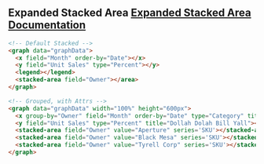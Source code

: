 <h2>
    Expanded Stacked Area
    <span class="api-link">
      <a href="../documentation/#stacked-area">Expanded Stacked Area Documentation</a>
    </span>
</h2>

<graph data="graphData">
  <x field="Month" order-by="Date"></x>
  <y field="Unit Sales" type="Percent"></y>
  <legend></legend>
  <stacked-area field="Owner"></area>
</graph>

```html
<!-- Default Stacked -->
<graph data="graphData">
  <x field="Month" order-by="Date"></x>
  <y field="Unit Sales" type="Percent"></y>
  <legend></legend>
  <stacked-area field="Owner"></area>
</graph>
```

<graph data="graphData" width="100%" height="600px">
  <x group-by="Owner" field="Month" order-by="Date" type="Category" title="Cream, Get the Money"></x>
  <y field="Unit Sales" type="Percent" title="Dollah Dolah Bill Yall"></y>
  <stacked-area field="Owner" value="Aperture" series='SKU'></stacked-area>
  <stacked-area field="Owner" value="Black Mesa" series='SKU'></stacked-area>
  <stacked-area field="Owner" value="Tyrell Corp" series='SKU'></stacked-area>
</graph>

```html
<!-- Grouped, with Attrs -->
<graph data="graphData" width="100%" height="600px">
  <x group-by="Owner" field="Month" order-by="Date" type="Category" title="Cream, Get the Money"></x>
  <y field="Unit Sales" type="Percent" title="Dollah Dolah Bill Yall"></y>
  <stacked-area field="Owner" value="Aperture" series='SKU'></stacked-area>
  <stacked-area field="Owner" value="Black Mesa" series='SKU'></stacked-area>
  <stacked-area field="Owner" value="Tyrell Corp" series='SKU'></stacked-area>
</graph>
```